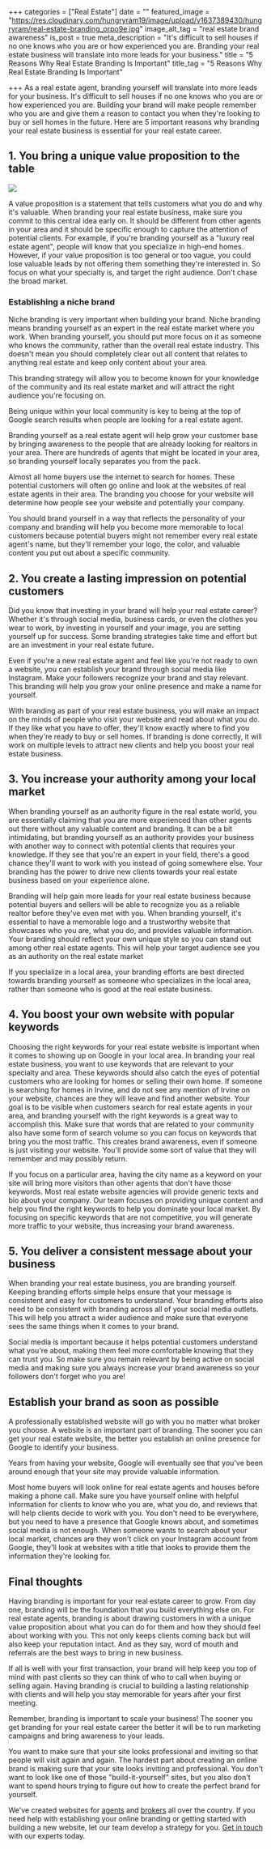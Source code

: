 +++
categories = ["Real Estate"]
date = ""
featured_image = "https://res.cloudinary.com/hungryram19/image/upload/v1637389430/hungryram/real-estate-branding_orpo9e.jpg"
image_alt_tag = "real estate brand awareness"
is_post = true
meta_description = "It's difficult to sell houses if no one knows who you are or how experienced you are. Branding your real estate business will translate into more leads for your business."
title = "5 Reasons Why Real Estate Branding Is Important"
title_tag = "5 Reasons Why Real Estate Branding Is Important"

+++
As a real estate agent, branding yourself will translate into more leads for your business. It's difficult to sell houses if no one knows who you are or how experienced you are. Building your brand will make people remember who you are and give them a reason to contact you when they're looking to buy or sell homes in the future. Here are 5 important reasons why branding your real estate business is essential for your real estate career.

## 1. You bring a unique value proposition to the table

![](https://res.cloudinary.com/hungryram19/image/upload/v1637389643/hungryram/what-makes-you-unique_litql9.jpg)

A value proposition is a statement that tells customers what you do and why it's valuable. When branding your real estate business, make sure you commit to this central idea early on. It should be different from other agents in your area and it should be specific enough to capture the attention of potential clients. For example, if you're branding yourself as a "luxury real estate agent", people will know that you specialize in high-end homes. However, if your value proposition is too general or too vague, you could lose valuable leads by not offering them something they're interested in. So focus on what your specialty is, and target the right audience. Don't chase the broad market.

### Establishing a niche brand

Niche branding is very important when building your brand. Niche branding means branding yourself as an expert in the real estate market where you work. When branding yourself, you should put more focus on it as someone who knows the community, rather than the overall real estate industry. This doesn't mean you should completely clear out all content that relates to anything real estate and keep only content about your area.

This branding strategy will allow you to become known for your knowledge of the community and its real estate market and will attract the right audience you're focusing on.

Being unique within your local community is key to being at the top of Google search results when people are looking for a real estate agent.

Branding yourself as a real estate agent will help grow your customer base by bringing awareness to the people that are already looking for realtors in your area. There are hundreds of agents that might be located in your area, so branding yourself locally separates you from the pack.

Almost all home buyers use the internet to search for homes. These potential customers will often go online and look at the websites of real estate agents in their area. The branding you choose for your website will determine how people see your website and potentially your company.

You should brand yourself in a way that reflects the personality of your company and branding will help you become more memorable to local customers because potential buyers might not remember every real estate agent's name, but they'll remember your logo, the color, and valuable content you put out about a specific community.

## 2. You create a lasting impression on potential customers

Did you know that investing in your brand will help your real estate career? Whether it's through social media, business cards, or even the clothes you wear to work, by investing in yourself and your image, you are setting yourself up for success. Some branding strategies take time and effort but are an investment in your real estate future.

Even if you're a new real estate agent and feel like you're not ready to own a website, you can establish your brand through social media like Instagram. Make your followers recognize your brand and stay relevant. This branding will help you grow your online presence and make a name for yourself.

With branding as part of your real estate business, you will make an impact on the minds of people who visit your website and read about what you do. If they like what you have to offer, they'll know exactly where to find you when they're ready to buy or sell homes. If branding is done correctly, it will work on multiple levels to attract new clients and help you boost your real estate business.

## 3. You increase your authority among your local market

When branding yourself as an authority figure in the real estate world, you are essentially claiming that you are more experienced than other agents out there without any valuable content and branding. It can be a bit intimidating, but branding yourself as an authority provides your business with another way to connect with potential clients that requires your knowledge. If they see that you're an expert in your field, there's a good chance they'll want to work with you instead of going somewhere else. Your branding has the power to drive new clients towards your real estate business based on your experience alone.

Branding will help gain more leads for your real estate business because potential buyers and sellers will be able to recognize you as a reliable realtor before they've even met with you. When branding yourself, it's essential to have a memorable logo and a trustworthy website that showcases who you are, what you do, and provides valuable information. Your branding should reflect your own unique style so you can stand out among other real estate agents. This will help your target audience see you as an authority on the real estate market

If you specialize in a local area, your branding efforts are best directed towards branding yourself as someone who specializes in the local area, rather than someone who is good at the real estate business.

## 4. You boost your own website with popular keywords

Choosing the right keywords for your real estate website is important when it comes to showing up on Google in your local area. In branding your real estate business, you want to use keywords that are relevant to your specialty and area. These keywords should also catch the eyes of potential customers who are looking for homes or selling their own home. If someone is searching for homes in Irvine, and do not see any mention of Irvine on your website, chances are they will leave and find another website. Your goal is to be visible when customers search for real estate agents in your area, and branding yourself with the right keywords is a great way to accomplish this. Make sure that words that are related to your community also have some form of search volume so you can focus on keywords that bring you the most traffic. This creates brand awareness, even if someone is just visiting your website. You'll provide some sort of value that they will remember and may possibly return.

If you focus on a particular area, having the city name as a keyword on your site will bring more visitors than other agents that don't have those keywords. Most real estate website agencies will provide generic texts and bio about your company. Our team focuses on providing unique content and help you find the right keywords to help you dominate your local market. By focusing on specific keywords that are not competitive, you will generate more traffic to your website, thus increasing your brand awareness.

## 5. You deliver a consistent message about your business

When branding your real estate business, you are branding yourself. Keeping branding efforts simple helps ensure that your message is consistent and easy for customers to understand. Your branding efforts also need to be consistent with branding across all of your social media outlets. This will help you attract a wider audience and make sure that everyone sees the same things when it comes to your brand.

Social media is important because it helps potential customers understand what you're about, making them feel more comfortable knowing that they can trust you. So make sure you remain relevant by being active on social media and making sure you always increase your brand awareness so your followers don't forget who you are!

## Establish your brand as soon as possible

A professionally established website will go with you no matter what broker you choose. A website is an important part of branding. The sooner you can get your real estate website, the better you establish an online presence for Google to identify your business.

Years from having your website, Google will eventually see that you've been around enough that your site may provide valuable information.

Most home buyers will look online for real estate agents and houses before making a phone call. Make sure you have yourself online with helpful information for clients to know who you are, what you do, and reviews that will help clients decide to work with you. You don't need to be everywhere, but you need to have a presence that Google knows about, and sometimes social media is not enough. When someone wants to search about your local market, chances are they won't click on your Instagram account from Google, they'll look at websites with a title that looks to provide them the information they're looking for.

## Final thoughts

Having branding is important for your real estate career to grow. From day one, branding will be the foundation that you build everything else on. For real estate agents, branding is about drawing customers in with a unique value proposition about what you can do for them and how they should feel about working with you. This not only keeps clients coming back but will also keep your reputation intact. And as they say, word of mouth and referrals are the best ways to bring in new business.

If all is well with your first transaction, your brand will help keep you top of mind with past clients so they can think of who to call when buying or selling again. Having branding is crucial to building a lasting relationship with clients and will help you stay memorable for years after your first meeting.

Remember, branding is important to scale your business! The sooner you get branding for your real estate career the better it will be to run marketing campaigns and bring awareness to your leads.

You want to make sure that your site looks professional and inviting so that people will visit again and again. The hardest part about creating an online brand is making sure that your site looks inviting and professional. You don't want to look like one of those "build-it-yourself" sites, but you also don't want to spend hours trying to figure out how to create the perfect brand for yourself.

We've created websites for [agents]() and [brokers](/services/broker-idx-websites/) all over the country. If you need help with establishing your online branding or getting started with building a new website, let our team develop a strategy for you. [Get in touch](/contact) with our experts today.